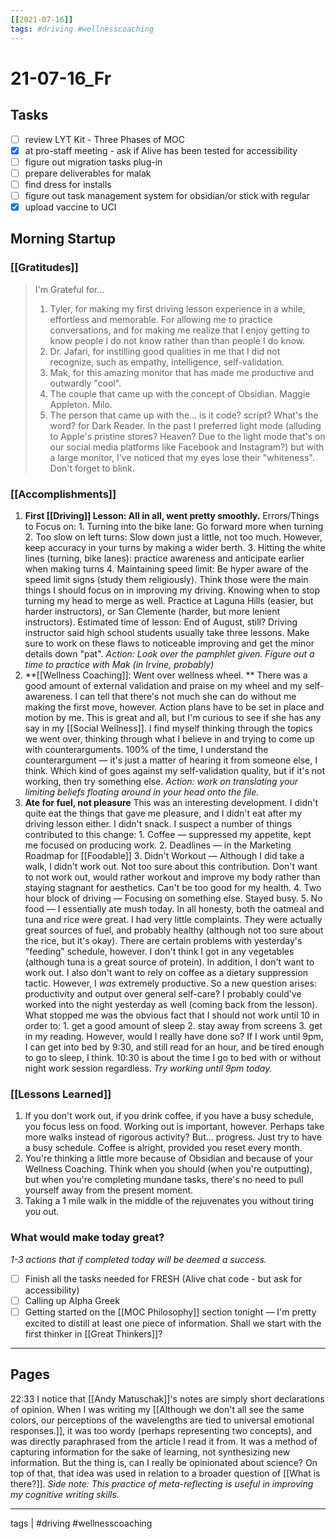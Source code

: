 ```yaml
---
[[2021-07-16]]
tags: #driving #wellnesscoaching
---
```

# 21-07-16_Fr

## Tasks
- [ ] review LYT Kit - Three Phases of MOC
- [x] at pro-staff meeting - ask if Alive has been tested for accessibility
- [ ] figure out migration tasks plug-in
- [ ] prepare deliverables for malak 
- [ ] find dress for installs
- [ ] figure out task management system for obsidian/or stick with regular
- [x] upload vaccine to UCI

## Morning Startup

### [[Gratitudes]]
> I'm Grateful for... 
> 1. Tyler, for making my first driving lesson experience in a while, effortless and memorable. For allowing me to practice conversations, and for making me realize that I enjoy getting to know people I do not know rather than than people I do know.
> 2. Dr. Jafari, for instilling good qualities in me that I did not recognize, such as empathy, intelligence, self-validation. 
> 3. Mak, for this amazing monitor that has made me productive and outwardly "cool".
> 4. The couple that came up with the concept of Obsidian. Maggie Appleton. Milo.
> 5. The person that came up with the... is it code? script? What's the word? for Dark Reader. In the past I preferred light mode (alluding to Apple's pristine stores? Heaven? Due to the light mode that's on our social media platforms like Facebook and Instagram?) but with a large monitor, I've noticed that my eyes lose their "whiteness". Don't forget to blink. 

### [[Accomplishments]]
1. **First [[Driving]] Lesson: All in all, went pretty smoothly.**
		Errors/Things to Focus on: 
			1. Turning into the bike lane: Go forward more when turning 
			2. Too slow on left turns: Slow down just a little, not too much. However, keep accuracy in your turns by making a wider berth. 
			3. Hitting the white lines (turning, bike lanes): practice awareness and anticipate earlier when making turns
			4. Maintaining speed limit: Be hyper aware of the speed limit signs (study them religiously).
			Think those were the main things I should focus on in improving my driving. Knowing when to stop turning my head to merge as well. Practice at Laguna Hills (easier, but harder instructors), or San Clemente (harder, but more lenient instructors). Estimated time of lesson: End of August, still? Driving instructor said high school students usually take three lessons. Make sure to work on these flaws to noticeable improving and get the minor details down "pat".
			*Action: Look over the pamphlet given. Figure out a time to practice with Mak (in Irvine, probably)*
2. **[[Wellness Coaching]]: Went over wellness wheel. **
	There was a good amount of external validation and praise on my wheel and my self-awareness. I can tell that there's not much she can do without me making the first move, however. Action plans have to be set in place and motion by me. This is great and all, but I'm curious to see if she has any say in my [[Social Wellness]]. I find myself thinking through the topics we went over, thinking through what I believe in and trying to come up with counterarguments. 100% of the time, I understand the counterargument — it's just a matter of hearing it from someone else, I think. Which kind of goes against my self-validation quality, but if it's not working, then try something else. 
	*Action: work on translating your limiting beliefs floating around in your head onto the file.*
3. **Ate for fuel, not pleasure**
	This was an interesting development. I didn't quite eat the things that gave me pleasure, and I didn't eat after my driving lesson either. I didn't snack. I suspect a number of things contributed to this change:
		1. Coffee — suppressed my appetite, kept me focused on producing work.
		2. Deadlines — in the Marketing Roadmap for [[Foodable]]
		3. Didn't Workout — Although I did take a walk, I didn't work out. Not too sure about this contribution. Don't want to not work out, would rather workout and improve my body rather than staying stagnant for aesthetics. Can't be too good for my health.
		4. Two hour block of driving — Focusing on something else. Stayed busy.
		5. No food — I essentially ate mush today. In all honesty, both the oatmeal and tuna and rice were great. I had very little complaints. They were actually great sources of fuel, and probably healthy (although not too sure about the rice, but it's okay).
	There are certain problems with yesterday's "feeding" schedule, however. I don't think I got in any vegetables (although tuna is a great source of protein). In addition, I don't want to work out. I also don't want to rely on coffee as a dietary suppression tactic. However, I *was* extremely productive. So a new question arises: productivity and output over general self-care? I probably could've worked into the night yesterday as well (coming back from the lesson). What stopped me was the obvious fact that I should not work until 10 in order to: 
		1. get a good amount of sleep 
		2. stay away from screens 
		3. get in my reading. 
	However, would I really have done so? If I work until 9pm, I can get into bed by 9:30, and still read for an hour, and be tired enough to go to sleep, I think. 10:30 is about the time I go to bed with or without night work session regardless.
	*Try working until 9pm today.*
	

### [[Lessons Learned]]
1. If you don't work out, if you drink coffee, if you have a busy schedule, you focus less on food. Working out is important, however. Perhaps take more walks instead of rigorous activity? But... progress. Just try to have a busy schedule. Coffee is alright, provided you reset every month. 
2. You're thinking a little more because of Obsidian and because of your Wellness Coaching. Think when you should (when you're outputting), but when you're completing mundane tasks, there's no need to pull yourself away from the present moment.
3. Taking a 1 mile walk in the middle of the rejuvenates you without tiring you out. 

### What would make today great?
*1-3 actions that if completed today will be deemed a success.*
- [ ]  Finish all the tasks needed for FRESH (Alive chat code - but ask for accessibility)
- [ ]  Calling up Alpha Greek
- [ ]  Getting started on the [[MOC Philosophy]] section tonight — I'm pretty excited to distill at least one piece of information. Shall we start with the first thinker in [[Great Thinkers]]? 

----
## Pages
22:33
I notice that [[Andy Matuschak]]'s notes are simply short declarations of opinion. When I was writing my [[Although we don't all see the same colors, our perceptions of the wavelengths are tied to universal emotional responses.]], it was too wordy (perhaps representing two concepts), and was directly paraphrased from the article I read it from. It was a method of capturing information for the sake of learning, not synthesizing new information. But the thing is, can I really be opinionated about science? On top of that, that idea was used in relation to a broader question of [[What is there?]]. 
*Side note: This practice of meta-reflecting is useful in improving my cognitive writing skills.*


---
tags | #driving #wellnesscoaching
